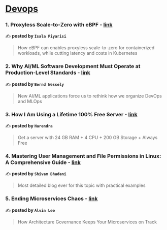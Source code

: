 
<h1><a href=https://medium.com/tag/devops/recommended target="_blank" rel="noopener noreferrer">Devops</a></h1>
<h3>1. Proxyless Scale-to-Zero with eBPF - <a href="https://medium.com/@isalapiyarisi/proxyless-scale-to-zero-with-ebpf-61efc6917310" target="_blank" rel="noopener noreferrer">link</a></h3>

✍️ **posted by `Isala Piyarisi`**

<blockquote>How eBPF can enables proxyless scale-to-zero for containerized workloads, while cutting latency and costs in Kubernetes</blockquote>

<h3>2. Why AI/ML Software Development Must Operate at Production-Level Standards - <a href="https://medium.com/ai-advances/why-ai-ml-software-development-must-operate-at-production-level-standards-9411ae4c058c" target="_blank" rel="noopener noreferrer">link</a></h3>

✍️ **posted by `Bernd Wessely`**

<blockquote>New AI/ML applications force us to rethink how we organize DevOps and MLOps</blockquote>

<h3>3. How I Am Using a Lifetime 100% Free Server - <a href="https://medium.com/@harendra21/how-i-am-using-a-lifetime-100-free-server-bd241e3a347a" target="_blank" rel="noopener noreferrer">link</a></h3>

✍️ **posted by `Harendra`**

<blockquote>Get a server with 24 GB RAM + 4 CPU + 200 GB Storage + Always Free</blockquote>

<h3>4. Mastering User Management and File Permissions in Linux: A Comprehensive Guide - <a href="https://medium.com/@shivambhadani_/mastering-user-management-and-file-permissions-in-linux-a-comprehensive-guide-61ed74fd6dc3" target="_blank" rel="noopener noreferrer">link</a></h3>

✍️ **posted by `Shivam Bhadani`**

<blockquote>Most detailed blog ever for this topic with practical examples</blockquote>

<h3>5. Ending Microservices Chaos - <a href="https://medium.com/gitconnected/ending-microservices-chaos-c1babe7bd061" target="_blank" rel="noopener noreferrer">link</a></h3>

✍️ **posted by `Alvin Lee`**

<blockquote>How Architecture Governance Keeps Your Microservices on Track</blockquote>

